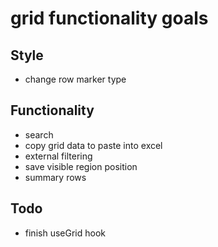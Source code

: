 # grid functionality goals

## Style
- change row marker type

## Functionality
- search
- copy grid data to paste into excel
- external filtering
- save visible region position
- summary rows


## Todo
- finish useGrid hook
